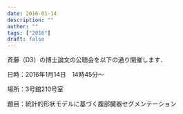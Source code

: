 ```yaml
---
date: 2016-01-14
description: ""
auther: ""
tags: ["2016"]
draft: false
---
```

斉藤（D3）の博士論文の公聴会を以下の通り開催します．

日時：2016年1月14日　14時45分～

場所：3号館210号室

題目：統計的形状モデルに基づく腹部臓器セグメンテーション
